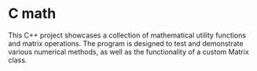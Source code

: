 # C math
 This C++ project showcases a collection of mathematical utility functions and matrix operations. The program is designed to test and demonstrate various numerical methods, as well as the functionality of a custom Matrix class. 
